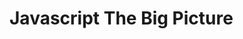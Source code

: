 # Javascript The Big Picture
 
<!--stackedit_data:
eyJoaXN0b3J5IjpbMzE2MTkzNDI3LDE4NzE1MDk0NDEsNzA0OT
k2MzQzXX0=
-->